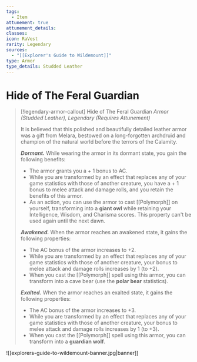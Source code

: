 ```yaml
---
tags:
  - Item
attunement: true
attunement_details: 
classes: 
icon: RaVest
rarity: Legendary
sources:
  - "[[Explorer's Guide to Wildemount]]"
type: Armor
type_details: Studded Leather
---
```

# Hide of The Feral Guardian
>[!legendary-armor-callout] Hide of The Feral Guardian
>*Armor (Studded Leather), Legendary (Requires Attunement)*
>
>It is believed that this polished and beautifully detailed leather armor was a gift from Melara, bestowed on a long-forgotten archdruid and champion of the natural world before the terrors of the Calamity.
>
>***Dormant.*** While wearing the armor in its dormant state, you gain the following benefits:
>
>* The armor grants you a + 1 bonus to AC.
>* While you are transformed by an effect that replaces any of your game statistics with those of another creature, you have a + 1 bonus to melee attack and damage rolls, and you retain the benefits of this armor.
>* As an action, you can use the armor to cast [[Polymorph]] on yourself, transforming into a **giant owl** while retaining your Intelligence, Wisdom, and Charisma scores. This property can't be used again until the next dawn.
>
>***Awakened.*** When the armor reaches an awakened state, it gains the following properties:
>
>* The AC bonus of the armor increases to +2.
>* While you are transformed by an effect that replaces any of your game statistics with those of another creature, your bonus to melee attack and damage rolls increases by 1 (to +2).
>* When you cast the [[Polymorph]] spell using this armor, you can transform into a cave bear (use the **polar bear** statistics).
>
>***Exalted.*** When the armor reaches an exalted state, it gains the following properties:
>
>* The AC bonus of the armor increases to +3.
>* While you are transformed by an effect that replaces any of your game statistics with those of another creature, your bonus to melee attack and damage rolls increases by 1 (to +3).
>* When you cast the [[Polymorph]] spell using this armor, you can transform into a **guardian wolf**.

![[explorers-guide-to-wildemount-banner.jpg|banner]]
